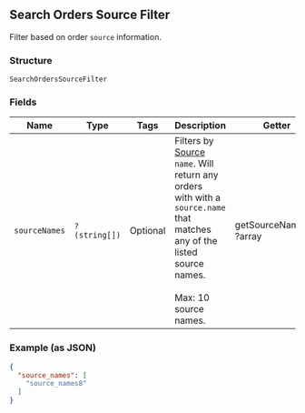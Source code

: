 ## Search Orders Source Filter

Filter based on order `source` information.

### Structure

`SearchOrdersSourceFilter`

### Fields

| Name | Type | Tags | Description | Getter | Setter |
|  --- | --- | --- | --- | --- | --- |
| `sourceNames` | `?(string[])` | Optional | Filters by [Source](#type-ordersource) `name`. Will return any orders<br>with with a `source.name` that matches any of the listed source names.<br><br>Max: 10 source names. | getSourceNames(): ?array | setSourceNames(?array sourceNames): void |

### Example (as JSON)

```json
{
  "source_names": [
    "source_names8"
  ]
}
```

